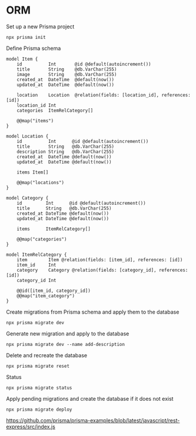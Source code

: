 # ORM

Set up a new Prisma project

    npx prisma init

Define Prisma schema

    model Item {
        id          Int       @id @default(autoincrement())
        title       String    @db.VarChar(255)
        image       String    @db.VarChar(255)
        created_at  DateTime  @default(now())
        updated_at  DateTime  @default(now())

        location    Location  @relation(fields: [location_id], references: [id])
        location_id Int
        categories  ItemRelCategory[]

        @@map("items")
    }

    model Location {
        id          Int      @id @default(autoincrement())
        title       String   @db.VarChar(255)
        description String   @db.VarChar(255)
        created_at  DateTime @default(now())
        updated_at  DateTime @default(now())

        items Item[]

        @@map("locations")
    }

    model Category {
        id         Int      @id @default(autoincrement())
        title      String   @db.VarChar(255)
        created_at DateTime @default(now())
        updated_at DateTime @default(now())

        items      ItemRelCategory[]

        @@map("categories")
    }

    model ItemRelCategory {
        item        Item @relation(fields: [item_id], references: [id])
        item_id     Int
        category    Category @relation(fields: [category_id], references: [id])
        category_id Int

        @@id([item_id, category_id])
        @@map("item_category")
    }

Create migrations from Prisma schema and apply them to the database

    npx prisma migrate dev 

Generate new migration and apply to the database

    npx prisma migrate dev --name add-description

Delete and recreate the database

    npx prisma migrate reset

Status

    npx prisma migrate status

Apply pending migrations and create the database if it does not exist

    npx prisma migrate deploy

https://github.com/prisma/prisma-examples/blob/latest/javascript/rest-express/src/index.js
